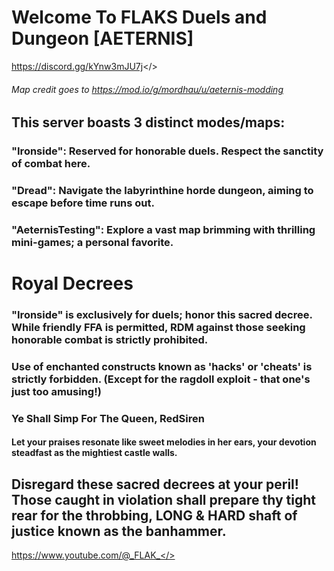 # Welcome To FLAKS Duels and Dungeon [AETERNIS]
<a id="Join Our Discord">https://discord.gg/kYnw3mJU7j</>
###### Map credit goes to <a id="Aleks_">https://mod.io/g/mordhau/u/aeternis-modding
## This server boasts 3 distinct modes/maps:
### "Ironside": Reserved for honorable duels. Respect the sanctity of combat here.
### "Dread": Navigate the labyrinthine horde dungeon, aiming to escape before time runs out.
### "AeternisTesting": Explore a vast map brimming with thrilling mini-games; a personal favorite.

# Royal Decrees
### "Ironside" is exclusively for duels; honor this sacred decree. While friendly FFA is permitted, RDM against those seeking honorable combat is strictly prohibited.

### Use of enchanted constructs known as 'hacks' or 'cheats' is strictly forbidden. (Except for the ragdoll exploit - that one's just too amusing!)
 
### Ye Shall Simp For The Queen, RedSiren
#### Let your praises resonate like sweet melodies in her ears, your devotion steadfast as the mightiest castle walls.

## Disregard these sacred decrees at your peril! Those caught in violation shall prepare thy tight rear for the throbbing, LONG & HARD shaft of justice known as the banhammer. 

<a id="My Mordhau Videos">https://www.youtube.com/@_FLAK_</>
